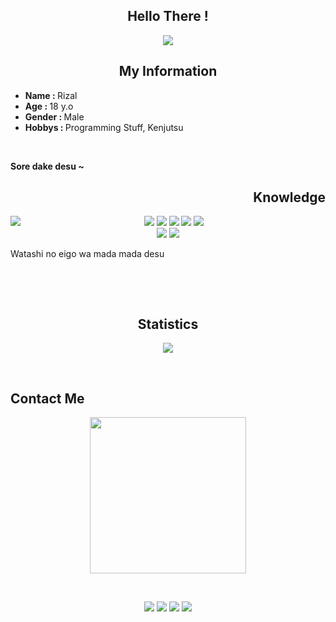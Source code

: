 <body>
    <h2 align='center'>
      Hello There !
  </h3>
  
  <p align="center">
    <img src="https://c.tenor.com/bFtrVz3Ahg4AAAAC/anime-girls.gif">
  </p>
  
 <h2 align="center">
    My Information
  </h2>
  <ul>
    <li> <b>Name : </b> Rizal </li>
    <li> <b>Age : </b> 18 y.o </li>
    <li> <b>Gender : </b> Male </li>
    <li> <b>Hobbys : </b> Programming Stuff, Kenjutsu </li>    
  </ul>
  <br/>
  <p>
    <b>
      Sore dake desu ~
    </b>
  </p>
  
  <div>
    <h2 align="right">
      Knowledge
    </h2>
    <p>
    <img src="https://i.pinimg.com/originals/8d/4b/77/8d4b77c44b7a68c0fd609411e2c0ec3c.gif" align="left">
  </div>
  <div>
    <p align="center">
      <img src="https://img.shields.io/badge/PHP-red?style=for-the-badge&logo=php&logoColor=white">
       <img src="https://img.shields.io/badge/JAVA-critical?style=for-the-badge&logo=java&logoColor=white">
      <img src="https://img.shields.io/badge/Python-blue?style=for-the-badge&logo=python&logoColor=white">
      <img src="https://img.shields.io/badge/Golang-blue?style=for-the-badge&logo=go&logoColor=white">
      <img src="https://img.shields.io/badge/Javascript-blue?style=for-the-badge&logo=javascript&logoColor=white">
      <br/>
      <img src="https://img.shields.io/badge/CSS-lightgreen?style=for-the-badge&logo=css3&logoColor=darkgreen">
      <img src="https://img.shields.io/badge/HTML5-lightgreen?style=for-the-badge&logo=html5&logoColor=darkgreen">
      <br/>
    <p> Watashi no eigo wa mada mada desu </p>
      <br/>
    </p>
  </div>
  <br>
  <div>
    <h2 align="center">
        Statistics
    </h2>
    <p align="center">
    <img src="https://github-readme-stats.vercel.app/api?username=zal-byte&show_icons=true&theme=onedark&text_color=#f5f5f5">
    </p>
    </div>
    <br/>
  <div>
    <h2 align="left">
        Contact Me
    </h2>
    <p align="center">
             <img src="https://c.tenor.com/cnT6RIQH4-0AAAAC/anime.gif" height="250">
    </p>
    </div>
    <br/>
    <div>
     <p align="center">
      <a href="https://facebook.com/rizal.lolicondesu" target="_blank"><img src="https://img.shields.io/badge/Facebook-blue?style=for-the-badge&logo=facebook&logoColor=white"></a>
         <a href="https://twitter.com/Zappan10" target="_blank"><img src="https://img.shields.io/badge/Twitter-skyblue?style=for-the-badge&logo=twitter&logoColor=white"></a>
         <a href="https://wa.me/6289671149911" target="_blank"><img src="https://img.shields.io/badge/WhatApp-green?style=for-the-badge&logo=whatsapp&logoColor=white"></a>
         <a href="https://t.me/tamamura_00_byte" target="_blank"><img src="https://img.shields.io/badge/Telegram-9cf?style=for-the-badge&logo=telegram&logoColor=white"></a>
    </p>
    </div>

  </body>
  
